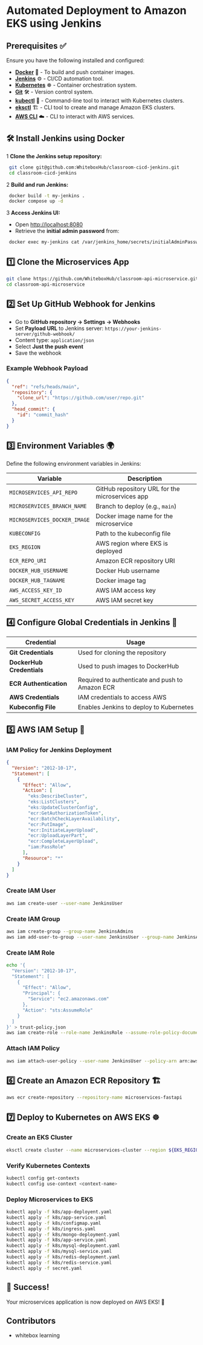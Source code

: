 # Automated Deployment to Amazon EKS using Jenkins

## Prerequisites ✅
Ensure you have the following installed and configured:

- **[Docker](https://www.docker.com/get-started)** 🐳 - To build and push container images.
- **[Jenkins](https://www.jenkins.io/download/)** ⚙️ - CI/CD automation tool.
- **[Kubernetes](https://kubernetes.io/docs/setup/)** ☸️ - Container orchestration system.
- **[Git](https://git-scm.com/downloads)** 🛠️ - Version control system.
- **[kubectl](https://kubernetes.io/docs/tasks/tools/)** 📌 - Command-line tool to interact with Kubernetes clusters.
- **[eksctl](https://eksctl.io/introduction/getting-started/)** 🏗️ - CLI tool to create and manage Amazon EKS clusters.
- **[AWS CLI](https://aws.amazon.com/cli/)** ☁️ - CLI to interact with AWS services.


## 🛠 Install Jenkins using Docker

1 **Clone the Jenkins setup repository:**
```sh
 git clone git@github.com:WhiteboxHub/classroom-cicd-jenkins.git
 cd classroom-cicd-jenkins
```

2️ **Build and run Jenkins:**
```sh
 docker build -t my-jenkins .
 docker compose up -d
```

3️ **Access Jenkins UI:**
- Open [http://localhost:8080](http://localhost:8080)
- Retrieve the **initial admin password** from:
```sh
 docker exec my-jenkins cat /var/jenkins_home/secrets/initialAdminPassword
```

## 1️⃣ Clone the Microservices App
```sh
git clone https://github.com/WhiteboxHub/classroom-api-microservice.git
cd classroom-api-microservice
```

## 2️⃣ Set Up GitHub Webhook for Jenkins
- Go to **GitHub repository → Settings → Webhooks**
- Set **Payload URL** to Jenkins server: `https://your-jenkins-server/github-webhook/`
- Content type: `application/json`
- Select **Just the push event**
- Save the webhook

### Example Webhook Payload
```json
{
  "ref": "refs/heads/main",
  "repository": {
    "clone_url": "https://github.com/user/repo.git"
  },
  "head_commit": {
    "id": "commit_hash"
  }
}
```

## 3️⃣ Environment Variables 🌍
Define the following environment variables in Jenkins:

| Variable | Description |
|----------|-------------|
| `MICROSERVICES_API_REPO` | GitHub repository URL for the microservices app |
| `MICROSERVICES_BRANCH_NAME` | Branch to deploy (e.g., `main`) |
| `MICROSERVICES_DOCKER_IMAGE` | Docker image name for the microservice |
| `KUBECONFIG` | Path to the kubeconfig file |
| `EKS_REGION` | AWS region where EKS is deployed |
| `ECR_REPO_URI` | Amazon ECR repository URI |
| `DOCKER_HUB_USERNAME` | Docker Hub username |
| `DOCKER_HUB_TAGNAME` | Docker image tag |
| `AWS_ACCESS_KEY_ID` | AWS IAM access key |
| `AWS_SECRET_ACCESS_KEY` | AWS IAM secret key |

## 4️⃣ Configure Global Credentials in Jenkins 🔑
| Credential | Usage |
|------------|-------|
| **Git Credentials** | Used for cloning the repository |
| **DockerHub Credentials** | Used to push images to DockerHub |
| **ECR Authentication** | Required to authenticate and push to Amazon ECR |
| **AWS Credentials** | IAM credentials to access AWS |
| **Kubeconfig File** | Enables Jenkins to deploy to Kubernetes |

## 5️⃣ AWS IAM Setup 🔐
### IAM Policy for Jenkins Deployment
```json
{
  "Version": "2012-10-17",
  "Statement": [
    {
      "Effect": "Allow",
      "Action": [
        "eks:DescribeCluster",
        "eks:ListClusters",
        "eks:UpdateClusterConfig",
        "ecr:GetAuthorizationToken",
        "ecr:BatchCheckLayerAvailability",
        "ecr:PutImage",
        "ecr:InitiateLayerUpload",
        "ecr:UploadLayerPart",
        "ecr:CompleteLayerUpload",
        "iam:PassRole"
      ],
      "Resource": "*"
    }
  ]
}
```

### Create IAM User
```sh
aws iam create-user --user-name JenkinsUser
```

### Create IAM Group
```sh
aws iam create-group --group-name JenkinsAdmins
aws iam add-user-to-group --user-name JenkinsUser --group-name JenkinsAdmins
```

### Create IAM Role
```sh
echo '{
  "Version": "2012-10-17",
  "Statement": [
    {
      "Effect": "Allow",
      "Principal": {
        "Service": "ec2.amazonaws.com"
      },
      "Action": "sts:AssumeRole"
    }
  ]
}' > trust-policy.json
aws iam create-role --role-name JenkinsRole --assume-role-policy-document file://trust-policy.json
```

### Attach IAM Policy
```sh
aws iam attach-user-policy --user-name JenkinsUser --policy-arn arn:aws:iam::<AWS_ACCOUNT_ID>:policy/JenkinsPolicy
```

## 6️⃣ Create an Amazon ECR Repository 🏗️
```sh
aws ecr create-repository --repository-name microservices-fastapi
```

## 7️⃣ Deploy to Kubernetes on AWS EKS ☸️
### Create an EKS Cluster
```sh
eksctl create cluster --name microservices-cluster --region ${EKS_REGION} --nodegroup-name workers --node-type t3.medium --nodes 2
```

### Verify Kubernetes Contexts
```sh
kubectl config get-contexts
kubectl config use-context <context-name>
```

### Deploy Microservices to EKS
```sh
kubectl apply -f k8s/app-deployent.yaml
kubectl apply -f k8s/app-service.yaml
kubectl apply -f k8s/configmap.yaml
kubectl apply -f k8s/ingress.yaml
kubectl apply -f k8s/mongo-deployment.yaml
kubectl apply -f k8s/app-service.yaml
kubectl apply -f k8s/mysql-deployment.yaml
kubectl apply -f k8s/mysql-service.yaml
kubectl apply -f k8s/redis-deployment.yaml
kubectl apply -f k8s/redis-service.yaml
kubectl apply -f secret.yaml

```

## 🎉 Success!
Your microservices application is now deployed on AWS EKS! 🚀

## Contributors
- whitebox learning

